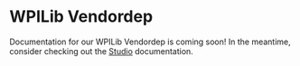 # WPILib Vendordep

Documentation for our WPILib Vendordep is coming soon! In the meantime, consider checking out the [Studio](/lumyn-studio/) documentation.